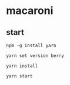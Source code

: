 # macaroni

## start
```
npm -g install yarn
```
```
yarn set version berry
```
```
yarn install
```
```
yarn start
```
